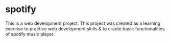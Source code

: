 # spotify
This is a web development project.
This project was created as a learning exercise to practice web development skills & to craete basic functionalities of spotify music player. 
